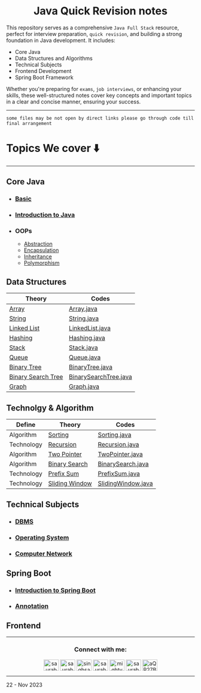 <h1 align="center" > Java Quick Revision notes </h1> 

This repository serves as a comprehensive `Java Full Stack` resource, perfect for interview preparation, `quick revision`, and building a strong foundation in Java development. It includes:

+ Core Java
+ Data Structures and Algorithms
+ Technical Subjects
+ Frontend Development
+ Spring Boot Framework

Whether you're preparing for `exams`, `job interviews`, or enhancing your skills, these well-structured notes cover key concepts and important topics in a clear and concise manner, ensuring your success.

---

`some files may be not open by direct links please go through code till final arrangement`

# Topics We cover ⬇️

---

<h2 > Core Java </h2>


+ ### [Basic](https://github.com/saurabhbahadur/java-interview-questions/blob/main/JAVA/Basics.md)
+ ### [Introduction to Java](https://github.com/saurabhbahadur/java-interview-questions/blob/main/JAVA/Introduction%20to%20Java.md)
+ ### OOPs
    + [Abstraction](https://github.com/saurabhbahadur/java-interview-questions/blob/main/OOPs/Abstraction.md)
    + [Encapsulation](https://github.com/saurabhbahadur/java-interview-questions/blob/main/OOPs/Encapsulation.md)
    + [Inheritance](https://github.com/saurabhbahadur/java-interview-questions/blob/main/OOPs/Inheritance.md)
    + [Polymorphism](https://github.com/saurabhbahadur/java-interview-questions/blob/main/OOPs/Polymorphism.md)

<h2 > Data Structures </h2>

| Theory                 | Codes                                                                                                      |
|------------------------|------------------------------------------------------------------------------------------------------------|
| [Array](https://github.com/saurabhbahadur/java-interview-questions/blob/main/Data%20Strucures/Array.md)              | [Array.java](https://github.com/saurabhbahadur/java-interview-questions/blob/main/MyJava/Array/Array.java) |
| [String](https://github.com/saurabhbahadur/java-interview-questions/blob/main/Data%20Strucures/String.md)             | [String.java](https://github.com/saurabhbahadur/java-interview-questions/blob/main/MyJava/String/String.java)                                                                                            |
| [Linked List](https://github.com/saurabhbahadur/java-interview-questions/blob/main/Data%20Strucures/LinkedList.md)        | [LinkedList.java](https://github.com/saurabhbahadur/java-interview-questions/blob/main/MyJava/LinkedList/LinkedList.java)                                                                                        |
| [Hashing](https://github.com/saurabhbahadur/java-interview-questions/blob/main/Data%20Strucures/Hashing.md)            | [Hashing.java]()                                                                                           |
| [Stack](https://github.com/saurabhbahadur/java-interview-questions/blob/main/Data%20Strucures/Stack.md)              | [Stack.java]()                                                                                             |
| [Queue](https://github.com/saurabhbahadur/java-interview-questions/blob/main/Data%20Strucures/Queue.md)              | [Queue.java]()                                                                                             |
| [Binary Tree](https://github.com/saurabhbahadur/java-interview-questions/blob/main/Data%20Strucures/BinaryTree.md)        | [BinaryTree.java]()                                                                                        |
| [Binary Search Tree](https://github.com/saurabhbahadur/java-interview-questions/blob/main/Data%20Strucures/BinarySearchTree.md) | [BinarySearchTree.java]()                                                                                  |
| [Graph](https://github.com/saurabhbahadur/java-interview-questions/blob/main/Data%20Strucures/Graph.md)              | [Graph.java]()                                                                                             |

<h2  > Technolgy & Algorithm </h2>

| Define     | Theory             | Codes                                                                                                            |
|------------|--------------------|------------------------------------------------------------------------------------------------------------------|
| Algorithm  | [Sorting](https://github.com/saurabhbahadur/java-interview-questions/blob/main/Tech%20%26%20Algo/Sorting.md)        | [Sorting.java](https://github.com/saurabhbahadur/java-interview-questions/blob/main/MyJava/Sorting/Sorting.java) |
| Technology | [Recursion](https://github.com/saurabhbahadur/java-interview-questions/blob/main/Tech%20%26%20Algo/Recursion.md)      | [Recursion.java]()                                                                                               |
| Algorithm  | [Two Pointer](https://github.com/saurabhbahadur/java-interview-questions/blob/main/Tech%20%26%20Algo/TwoPointer.md)    | [TwoPointer.java]()                                                                                              |
| Algorithm  | [Binary Search](https://github.com/saurabhbahadur/java-interview-questions/blob/main/Tech%20%26%20Algo/BinarySearch.md)  | [BinarySearch.java](https://github.com/saurabhbahadur/java-interview-questions/blob/main/MyJava/BinarySearch/BinarySearch.java)                                                                                            |
| Technology | [Prefix Sum](https://github.com/saurabhbahadur/java-interview-questions/blob/main/Tech%20%26%20Algo/PrefixSum.md)     | [PrefixSum.java]()                                                                                               |
| Technology | [Sliding Window](https://github.com/saurabhbahadur/java-interview-questions/blob/main/Tech%20%26%20Algo/SlidingWindow.md) | [SlidingWindow.java]()                                                                                           |




<h2  > Technical Subjects  </h2>

+ ### [DBMS](https://github.com/saurabhbahadur/java-interview-questions/blob/main/Tech%20Subject/DBMS.md)
+ ### [Operating System](https://github.com/saurabhbahadur/java-interview-questions/blob/main/Tech%20Subject/OperatingSystem.md)
+ ### [Computer Network](https://github.com/saurabhbahadur/java-interview-questions/blob/main/Tech%20Subject/ComputerNetwork.md)

<h2  > Spring Boot </h2>

+ ### [Introduction to Spring Boot](https://github.com/saurabhbahadur/java-interview-questions/blob/main/Spring_Boot/Introduction%20to%20Spring%20Boot.md)
+ ### [Annotation](https://github.com/saurabhbahadur/java-interview-questions/blob/main/Spring_Boot/Annotation.md)


<h2  > Frontend </h2>



---


<h3 align="center">Connect with me:</h3>
<p align="center">
<a href="https://twitter.com/saurabhbahadur" target="blank"><img align="center" src="https://raw.githubusercontent.com/rahuldkjain/github-profile-readme-generator/master/src/images/icons/Social/twitter.svg" alt="saurabhbahadur" height="30" width="40" /></a>
<a href="https://linkedin.com/in/saurabhbahadur" target="blank"><img align="center" src="https://raw.githubusercontent.com/rahuldkjain/github-profile-readme-generator/master/src/images/icons/Social/linked-in-alt.svg" alt="saurabhbahadur" height="30" width="40" /></a>
<a href="https://fb.com/singhsaurabhbahadur" target="blank"><img align="center" src="https://raw.githubusercontent.com/rahuldkjain/github-profile-readme-generator/master/src/images/icons/Social/facebook.svg" alt="singhsaurabhbahadur" height="30" width="40" /></a>
<a href="https://instagram.com/saurabhbahadur_" target="blank"><img align="center" src="https://raw.githubusercontent.com/rahuldkjain/github-profile-readme-generator/master/src/images/icons/Social/instagram.svg" alt="saurabhbahadur_" height="30" width="40" /></a>
<a href="https://www.youtube.com/c/mighty saur" target="blank"><img align="center" src="https://raw.githubusercontent.com/rahuldkjain/github-profile-readme-generator/master/src/images/icons/Social/youtube.svg" alt="mighty saur" height="30" width="40" /></a>
<a href="https://www.hackerrank.com/saurabhbahadur" target="blank"><img align="center" src="https://raw.githubusercontent.com/rahuldkjain/github-profile-readme-generator/master/src/images/icons/Social/hackerrank.svg" alt="saurabhbahadur" height="30" width="40" /></a>
<a href="https://discord.gg/aQR27Bg7de" target="blank"><img align="center" src="https://raw.githubusercontent.com/rahuldkjain/github-profile-readme-generator/master/src/images/icons/Social/discord.svg" alt="aQR27Bg7de" height="30" width="40" /></a>
</p>




---

22 - Nov 2023